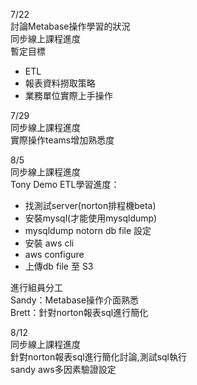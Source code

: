 7/22<br>
討論Metabase操作學習的狀況<br>
同步線上課程進度<br>
暫定目標
<ul>
<li>ETL</li>
<li>報表資料撈取策略</li>
<li>業務單位實際上手操作</li>
</ul>

7/29<br>
同步線上課程進度<br>
實際操作teams增加熟悉度

8/5<br>
同步線上課程進度<br>
Tony Demo ETL學習進度：<br>
<ul>
<li>找測試server(norton排程機beta)</li>
<li>安裝mysql(才能使用mysqldump)</li>
<li>mysqldump notorn db file 設定</li>
<li>安裝 aws cli</li>
<li>aws configure</li>
<li>上傳db file 至 S3</li>
</ul>

進行組員分工<br>
Sandy：Metabase操作介面熟悉<br>
Brett：針對norton報表sql進行簡化

8/12<br>
同步線上課程進度<br>
針對norton報表sql進行簡化討論,測試sql執行<br>
sandy aws多因素驗證設定
